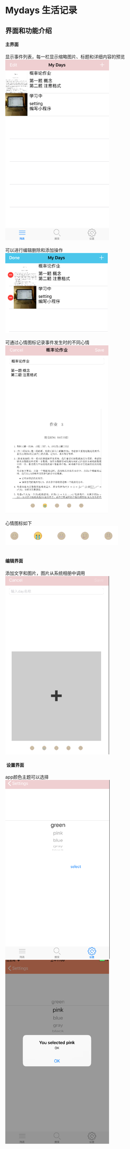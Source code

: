 # Mydays 生活记录
界面和功能介绍
 -----
#### 主界面
显示事件列表，每一栏显示缩略图片、标题和详细内容的预览<br>
![](https://github.com/labman010/Mydays/blob/master/gitpictures/3.png) <br><br>
可以进行编辑删除和添加操作<br>
![](https://github.com/labman010/Mydays/blob/master/gitpictures/4.png) <br><br>
可通过心情图标记录事件发生时的不同心情<br>
![](https://github.com/labman010/Mydays/blob/master/gitpictures/5.png) <br><br>
心情图标如下<br>
![](https://github.com/labman010/Mydays/blob/master/gitpictures/6.png) <br><br>
	
#### 编辑界面
添加文字和图片，图片从系统相册中调用<br>
![](https://github.com/labman010/Mydays/blob/master/gitpictures/7.png) <br>


####  设置界面
app颜色主题可以选择<br>
![](https://github.com/labman010/Mydays/blob/master/gitpictures/8.png) <br>
![](https://github.com/labman010/Mydays/blob/master/gitpictures/9.png) <br>

  

  
  
